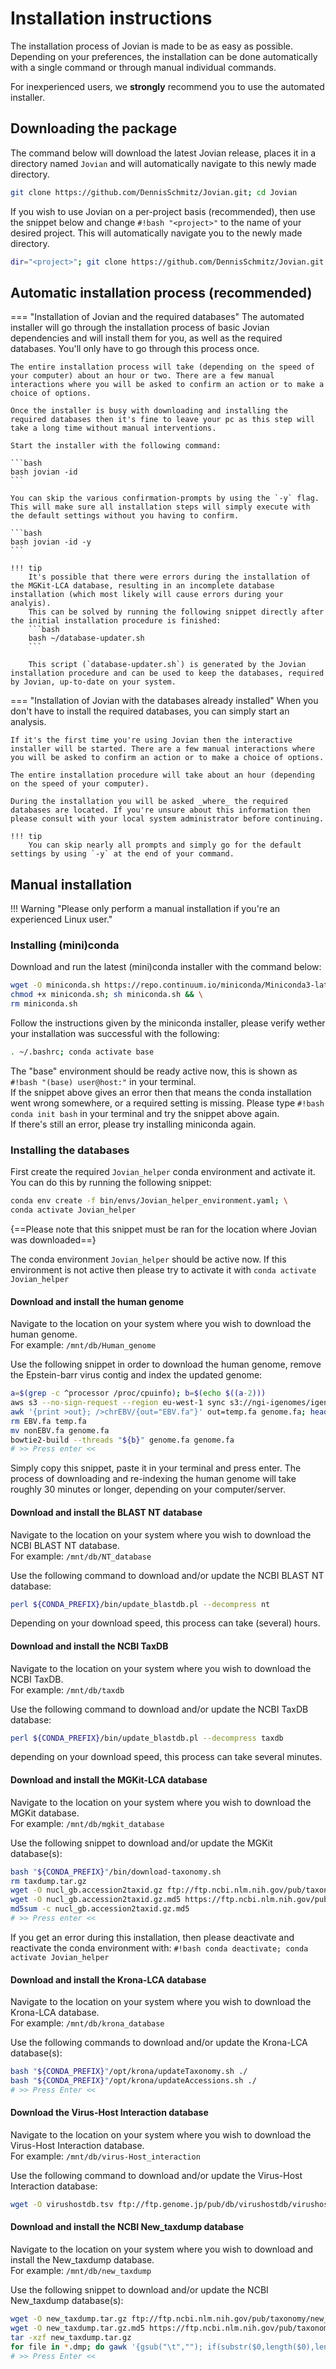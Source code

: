 # Installation instructions

The installation process of Jovian is made to be as easy as possible.  
Depending on your preferences, the installation can be done automatically with a single command or through manual individual commands.  

For inexperienced users, we **strongly** recommend you to use the automated installer.

## Downloading the package

The command below will download the latest Jovian release, places it in a directory named `Jovian` and will automatically navigate to this newly made directory.

```bash
git clone https://github.com/DennisSchmitz/Jovian.git; cd Jovian
```


If you wish to use Jovian on a per-project basis (recommended), then use the snippet below and change `#!bash "<project>"` to the name of your desired project. This will automatically navigate you to the newly made directory.
```bash
dir="<project>"; git clone https://github.com/DennisSchmitz/Jovian.git $dir; cd $dir
```

## Automatic installation process (recommended)

=== "Installation of Jovian and the required databases"
    The automated installer will go through the installation process of basic Jovian dependencies and will install them for you, as well as the required databases. You'll only have to go through this process once.  

    The entire installation process will take (depending on the speed of your computer) about an hour or two. There are a few manual interactions where you will be asked to confirm an action or to make a choice of options.  

    Once the installer is busy with downloading and installing the required databases then it's fine to leave your pc as this step will take a long time without manual interventions.

    Start the installer with the following command:

    ```bash
    bash jovian -id
    ```

    You can skip the various confirmation-prompts by using the `-y` flag. This will make sure all installation steps will simply execute with the default settings without you having to confirm.

    ```bash
    bash jovian -id -y
    ```

    !!! tip
        It's possible that there were errors during the installation of the MGKit-LCA database, resulting in an incomplete database installation (which most likely will cause errors during your analyis).  
        This can be solved by running the following snippet directly after the initial installation procedure is finished:
        ```bash
        bash ~/database-updater.sh
        ```  
    
        This script (`database-updater.sh`) is generated by the Jovian installation procedure and can be used to keep the databases, required by Jovian, up-to-date on your system.

=== "Installation of Jovian with the databases already installed"
    When you don't have to install the required databases, you can simply start an analysis.

    If it's the first time you're using Jovian then the interactive installer will be started. There are a few manual interactions where you will be asked to confirm an action or to make a choice of options.

    The entire installation procedure will take about an hour (depending on the speed of your computer).

    During the installation you will be asked _where_ the required databases are located. If you're unsure about this information then please consult with your local system administrator before continuing.

    !!! tip
        You can skip nearly all prompts and simply go for the default settings by using `-y` at the end of your command.

## Manual installation

!!! Warning "Please only perform a manual installation if you're an experienced Linux user."

### Installing (mini)conda

Download and run the latest (mini)conda installer with the command below:

```bash
wget -O miniconda.sh https://repo.continuum.io/miniconda/Miniconda3-latest-Linux-x86_64.sh; \
chmod +x miniconda.sh; sh miniconda.sh && \
rm miniconda.sh
```
Follow the instructions given by the miniconda installer, please verify wether your installation was successful with the following:
```bash
. ~/.bashrc; conda activate base
```
The "base" environment should be ready active now, this is shown as `#!bash "(base) user@host:"` in your terminal.  
If the snippet above gives an error then that means the conda installation went wrong somewhere, or a required setting is missing. Please type `#!bash conda init bash` in your terminal and try the snippet above again.  
If there's still an error, please try installing miniconda again.

### Installing the databases

First create the required `Jovian_helper` conda environment and activate it. You can do this by running the following snippet:

```bash
conda env create -f bin/envs/Jovian_helper_environment.yaml; \
conda activate Jovian_helper
```
{==Please note that this snippet must be ran for the location where Jovian was downloaded==}

The conda environment `Jovian_helper` should be active now. If this environment is not active then please try to activate it with `conda activate Jovian_helper`

#### Download and install the human genome

Navigate to the location on your system where you wish to download the human genome.  
For example: `/mnt/db/Human_genome`  

Use the following snippet in order to download the human genome, remove the Epstein-barr virus contig and index the updated genome:
```bash
a=$(grep -c ^processor /proc/cpuinfo); b=$(echo $((a-2)))
aws s3 --no-sign-request --region eu-west-1 sync s3://ngi-igenomes/igenomes/Homo_sapiens/NCBI/GRCh38/Sequence/WholeGenomeFasta/ ./
awk '{print >out}; />chrEBV/{out="EBV.fa"}' out=temp.fa genome.fa; head -n -1 temp.fa > nonEBV.fa
rm EBV.fa temp.fa
mv nonEBV.fa genome.fa
bowtie2-build --threads "${b}" genome.fa genome.fa
# >> Press enter <<
```

Simply copy this snippet, paste it in your terminal and press enter. The process of downloading and re-indexing the human genome will take roughly 30 minutes or longer, depending on your computer/server.

#### Download and install the BLAST NT database

Navigate to the location on your system where you wish to download the NCBI BLAST NT database.  
For example: `/mnt/db/NT_database`  

Use the following command to download and/or update the NCBI BLAST NT database:
```bash
perl ${CONDA_PREFIX}/bin/update_blastdb.pl --decompress nt
```

Depending on your download speed, this process can take (several) hours.

#### Download and install the NCBI TaxDB

Navigate to the location on your system where you wish to download the NCBI TaxDB.  
For example: `/mnt/db/taxdb`  

Use the following command to download and/or update the NCBI TaxDB database:
```bash
perl ${CONDA_PREFIX}/bin/update_blastdb.pl --decompress taxdb
```

depending on your download speed, this process can take several minutes.

#### Download and install the MGKit-LCA database

Navigate to the location on your system where you wish to download the MGKit database.  
For example: `/mnt/db/mgkit_database`  

Use the following snippet to download and/or update the MGKit database(s):
```bash
bash "${CONDA_PREFIX}"/bin/download-taxonomy.sh
rm taxdump.tar.gz
wget -O nucl_gb.accession2taxid.gz ftp://ftp.ncbi.nlm.nih.gov/pub/taxonomy/accession2taxid/nucl_gb.accession2taxid.gz
wget -O nucl_gb.accession2taxid.gz.md5 https://ftp.ncbi.nlm.nih.gov/pub/taxonomy/accession2taxid/nucl_gb.accession2taxid.gz.md5
md5sum -c nucl_gb.accession2taxid.gz.md5
# >> Press enter <<
```

If you get an error during this installation, then please deactivate and reactivate the conda environment with: `#!bash conda deactivate; conda activate Jovian_helper`

#### Download and install the Krona-LCA database

Navigate to the location on your system where you wish to download the Krona-LCA database.  
For example: `/mnt/db/krona_database`

Use the following commands to download and/or update the Krona-LCA database(s):
```bash
bash "${CONDA_PREFIX}"/opt/krona/updateTaxonomy.sh ./
bash "${CONDA_PREFIX}"/opt/krona/updateAccessions.sh ./
# >> Press Enter <<
```

#### Download the Virus-Host Interaction database

Navigate to the location on your system where you wish to download the Virus-Host Interaction database.  
For example: `/mnt/db/virus-Host_interaction`  

Use the following command to download and/or update the Virus-Host Interaction database:
```bash
wget -O virushostdb.tsv ftp://ftp.genome.jp/pub/db/virushostdb/virushostdb.tsv
```

#### Download and install the NCBI New_taxdump database

Navigate to the location on your system where you wish to download and install the New_taxdump database.  
For example: `/mnt/db/new_taxdump`  

Use the following snippet to download and/or update the NCBI New_taxdump database(s):
```bash
wget -O new_taxdump.tar.gz ftp://ftp.ncbi.nlm.nih.gov/pub/taxonomy/new_taxdump/new_taxdump.tar.gz
wget -O new_taxdump.tar.gz.md5 https://ftp.ncbi.nlm.nih.gov/pub/taxonomy/new_taxdump/new_taxdump.tar.gz.md5
tar -xzf new_taxdump.tar.gz
for file in *.dmp; do gawk '{gsub("\t",""); if(substr($0,length($0),length($0))=="|") print substr($0,0,length($0)-1); else print $0}' < ${file} > ${file}.delim; done
# >> Press Enter <<
```
